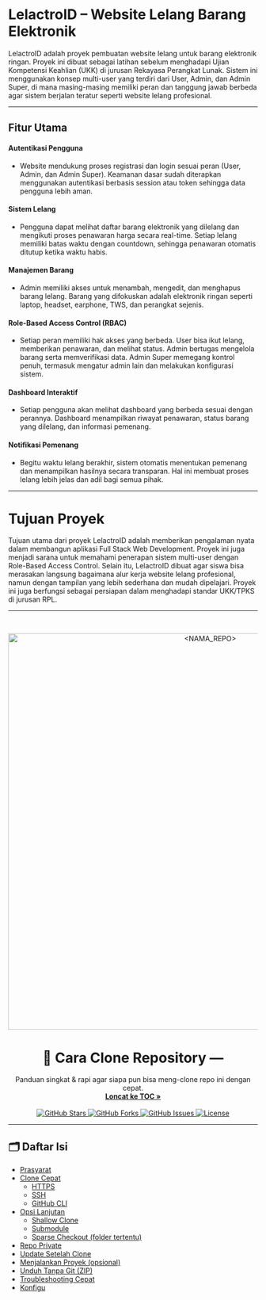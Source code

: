 # LelactroID – Website Lelang Barang Elektronik
LelactroID adalah proyek pembuatan website lelang untuk barang elektronik ringan. Proyek ini dibuat sebagai latihan sebelum menghadapi Ujian Kompetensi Keahlian (UKK) di jurusan Rekayasa Perangkat Lunak. Sistem ini menggunakan konsep multi-user yang terdiri dari User, Admin, dan Admin Super, di mana masing-masing memiliki peran dan tanggung jawab berbeda agar sistem berjalan teratur seperti website lelang profesional.

---
## Fitur Utama
#### Autentikasi Pengguna
- Website mendukung proses registrasi dan login sesuai peran (User, Admin, dan Admin Super). Keamanan dasar sudah diterapkan menggunakan autentikasi berbasis session atau token sehingga data pengguna lebih aman.

#### Sistem Lelang
- Pengguna dapat melihat daftar barang elektronik yang dilelang dan mengikuti proses penawaran harga secara real-time. Setiap lelang memiliki batas waktu dengan countdown, sehingga penawaran otomatis ditutup ketika waktu habis.

#### Manajemen Barang
- Admin memiliki akses untuk menambah, mengedit, dan menghapus barang lelang. Barang yang difokuskan adalah elektronik ringan seperti laptop, headset, earphone, TWS, dan perangkat sejenis.

#### Role-Based Access Control (RBAC)
- Setiap peran memiliki hak akses yang berbeda. User bisa ikut lelang, memberikan penawaran, dan melihat status. Admin bertugas mengelola barang serta memverifikasi data. Admin Super memegang kontrol penuh, termasuk mengatur admin lain dan melakukan konfigurasi sistem.

#### Dashboard Interaktif
- Setiap pengguna akan melihat dashboard yang berbeda sesuai dengan perannya. Dashboard menampilkan riwayat penawaran, status barang yang dilelang, dan informasi pemenang.

#### Notifikasi Pemenang
- Begitu waktu lelang berakhir, sistem otomatis menentukan pemenang dan menampilkan hasilnya secara transparan. Hal ini membuat proses lelang lebih jelas dan adil bagi semua pihak.

---
# Tujuan Proyek
Tujuan utama dari proyek LelactroID adalah memberikan pengalaman nyata dalam membangun aplikasi Full Stack Web Development. Proyek ini juga menjadi sarana untuk memahami penerapan sistem multi-user dengan Role-Based Access Control. Selain itu, LelactroID dibuat agar siswa bisa merasakan langsung bagaimana alur kerja website lelang profesional, namun dengan tampilan yang lebih sederhana dan mudah dipelajari. Proyek ini juga berfungsi sebagai persiapan dalam menghadapi standar UKK/TPKS di jurusan RPL.


---
<br>
<!-- PROJECT HEADER -->
<p align="center">
  <a href="https://github.com/<USERNAME>/<NAMA_REPO>">
    <!-- Optional: ganti dengan logo/proyek kamu -->
    <img src="https://raw.githubusercontent.com/<USERNAME>/<NAMA_REPO>/main/.github/banner.png" alt="<NAMA_REPO>" width="800" />
  </a>
</p>

<h1 align="center">🧰 Cara Clone Repository — <NAMA_REPO></h1>

<p align="center">
  Panduan singkat & rapi agar siapa pun bisa meng-clone repo ini dengan cepat.
  <br />
  <a href="#-daftar-isi"><strong>Loncat ke TOC »</strong></a>
  <br /><br />
  <a href="https://github.com/<USERNAME>/<NAMA_REPO>/stargazers">
    <img src="https://img.shields.io/github/stars/<USERNAME>/<NAMA_REPO>?style=for-the-badge" alt="GitHub Stars" />
  </a>
  <a href="https://github.com/<USERNAME>/<NAMA_REPO>/network/members">
    <img src="https://img.shields.io/github/forks/<USERNAME>/<NAMA_REPO>?style=for-the-badge" alt="GitHub Forks" />
  </a>
  <a href="https://github.com/<USERNAME>/<NAMA_REPO>/issues">
    <img src="https://img.shields.io/github/issues/<USERNAME>/<NAMA_REPO>?style=for-the-badge" alt="GitHub Issues" />
  </a>
  <a href="https://github.com/<USERNAME>/<NAMA_REPO>/blob/main/LICENSE">
    <img src="https://img.shields.io/github/license/<USERNAME>/<NAMA_REPO>?style=for-the-badge" alt="License" />
  </a>
</p>

---

## 🗂️ Daftar Isi
- [Prasyarat](#-prasyarat)
- [Clone Cepat](#-clone-cepat)
  - [HTTPS](#https)
  - [SSH](#ssh)
  - [GitHub CLI](#github-cli)
- [Opsi Lanjutan](#-opsi-lanjutan)
  - [Shallow Clone](#shallow-clone)
  - [Submodule](#submodule)
  - [Sparse Checkout (folder tertentu)](#sparse-checkout-folder-tertentu)
- [Repo Private](#-repo-private)
- [Update Setelah Clone](#-update-setelah-clone)
- [Menjalankan Proyek (opsional)](#-menjalankan-proyek-opsional)
- [Unduh Tanpa Git (ZIP)](#-unduh-tanpa-git-zip)
- [Troubleshooting Cepat](#-troubleshooting-cepat)
- [Konfigu]()



